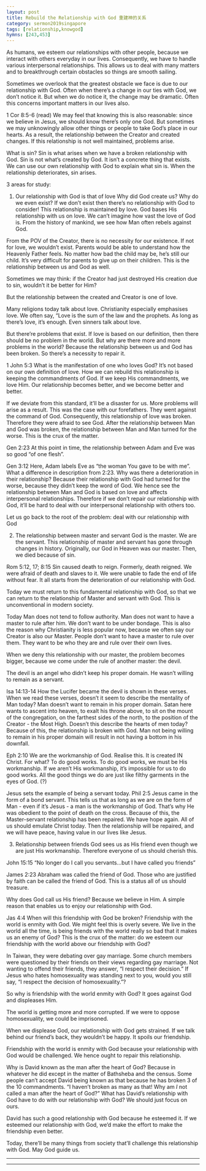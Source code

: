 ```yaml
---
layout: post
title: Rebuild the Relationship with God 重建神的关系
category: sermon2019singapore
tags: [relationship,knowgod]
hymns: [243,453]
---
```


As humans, we esteem our relationships with other people, because we interact with others everyday in our lives. Consequently, we have to handle various interpersonal relationships. This allows us to deal with many matters and to breakthrough certain obstacles so things are smooth sailing. 

Sometimes we overlook that the greatest obstacle we face is due to our relationship with God. Often when there’s a change in our ties with God, we don’t notice it. But when we do notice it, the change may be dramatic. Often this concerns important matters in our lives also. 

1 Cor 8:5-6 (read)
We may feel that knowing this is also reasonable: since we believe in Jesus, we should know there’s only one God. But sometimes we may unknowingly allow other things or people to take God’s place in our hearts. As a result, the relationship between the Creator and created changes. If this relationship is not well maintained, problems arise. 

What is sin? Sin is what arises when we have a broken relationship with God. Sin is not what’s created by God. It isn’t a concrete thing that exists. We can use our own relationship with God to explain what sin is. When the relationship deteriorates, sin arises. 

3 areas for study:
1. Our relationship with God is that of love
Why did God create us? Why do we even exist? If we don’t exist then there’s no relationship with God to consider! This relationship is maintained by love. God bases His relationship with us on love. We can’t imagine how vast the love of God is. From the history of mankind, we see how Man often rebels against God. 

From the POV of the Creator, there is no necessity for our existence. If not for love, we wouldn’t exist. Parents would be able to understand how the Heavenly Father feels. No matter how bad the child may be, he’s still our child. It’s very difficult for parents to give up on their children. This is the relationship between us and God as well. 

Sometimes we may think: if the Creator had just destroyed His creation due to sin, wouldn’t it be better for Him?

But the relationship between the created and Creator is one of love.

Many religions today talk about love. Christianity especially emphasises love. We often say, “Love is the sum of the law and the prophets. As long as there’s love, it’s enough. Even sinners talk about love. 

But there’re problems that exist. If love is based on our definition, then there should be no problem in the world. But why are there more and more problems in the world? Because the relationship between us and God has been broken. So there’s a necessity to repair it. 

1 John 5:3
What is the manifestation of one who loves God? It’s not based on our own definition of love. How we can rebuild this relationship is keeping the commandments of God. If we keep His commandments, we love Him. Our relationship becomes better, and we become better and better. 

If we deviate from this standard, it’ll be a disaster for us. More problems will arise as a result. This was the case with our forefathers. They went against the command of God. Consequently, this relationship of love was broken. Therefore they were afraid to see God. After the relationship between Man and God was broken, the relationship between Man and Man turned for the worse. This is the crux of the matter. 

Gen 2:23
At this point in time, the relationship between Adam and Eve was so good “of one flesh”.

Gen 3:12
Here, Adam labels Eve as “the woman You gave to be with me”. What a difference in description from 2:23. Why was there a deterioration in their relationship? Because their relationship with God had turned for the worse, because they didn’t keep the word of God. We hence see the relationship between Man and God is based on love and affects interpersonal relationships. Therefore if we don’t repair our relationship with God, it’ll be hard to deal with our interpersonal relationship with others too. 

Let us go back to the root of the problem: deal with our relationship with God 

2. The relationship between master and servant 
God is the master. We are the servant. This relationship of master and servant has gone through changes in history. Originally, our God in Heaven was our master. Then, we died because of sin. 

Rom 5:12, 17; 8:15
Sin caused death to reign.
Formerly, death reigned. We were afraid of death and slaves to it. We were unable to fade the end of life without fear. It all starts from the deterioration of our relationship with God. 

Today we must return to this fundamental relationship with God, so that we can return to the relationship of Master and servant with God. This is unconventional in modern society. 

Today Man does not tend to follow authority. Man does not want to have a master to rule after him. We don’t want to be under bondage. This is also the reason why Christianity is less popular now, because we often say our Creator is also our Master. People don’t want to have a master to rule over them. They want to be who they are and rule over their own lives. 

When we deny this relationship with our master, the problem becomes bigger, because we come under the rule of another master: the devil. 

The devil is an angel who didn’t keep his proper domain. He wasn’t willing to remain as a servant. 

Isa 14:13-14
How the Lucifer became the devil is shown in these verses. When we read these verses, doesn’t it seem to describe the mentality of Man today? Man doesn’t want to remain in his proper domain. Satan here wants to ascent into heaven, to exalt his throne above, to sit on the mount of the congregation, on the farthest sides of the north, to the position of the Creator - the Most High. Doesn’t this describe the hearts of men today?
Because of this, the relationship is broken with God. Man not being willing to remain in his proper domain will result in not having a bottom in his downfall. 

Eph 2:10
We are the workmanship of God. Realise this. It is created IN Christ. For what? To do good works. To do good works, we must be His workmanship. If we aren’t His workmanship, it’s impossible for us to do good works. All the good things we do are just like filthy garments in the eyes of God. (?)

Jesus sets the example of being a servant today.
Phil 2:5
Jesus came in the form of a bond servant. This tells us that as long as we are on the form of Man - even if it’s Jesus - a man is the workmanship of God. That’s why He was obedient to the point of death on the cross. Because of this, the Master-servant relationship has been repaired. We have hope again. All of us should emulate Christ today. Then the relationship will be repaired, and we will have peace, having value in our lives like Jesus. 

3. Relationship between friends
God sees us as His friend even though we are just His workmanship. Therefore everyone of us should cherish this. 

John 15:15
“No longer do I call you servants...but I have called you friends”

James 2:23
Abraham was called the friend of God. Those who are justified by faith can be called the friend of God. This is a status all of us should treasure. 

Why does God call us His friend? Because we believe in Him. A simple reason that enables us to enjoy our relationship with God. 

Jas 4:4
When will this friendship with God be broken? Friendship with the world is enmity with God. We might feel this is overly severe. We live in the world all the time, is being friends with the world really so bad that it makes us an enemy of God? This is the crux of the matter: do we esteem our friendship with the world above our friendship with God?

In Taiwan, they were debating over gay marriage. Some church members were questioned by their friends on their views regarding gay marriage. Not wanting to offend their friends, they answer, “I respect their decision.” If Jesus who hates homosexuality was standing next to you, would you still say, “I respect the decision of homosexuality.”? 

So why is friendship with the world enmity with God? It goes against God and displeases Him. 

The world is getting more and more corrupted. If we were to oppose homosexuality, we could be imprisoned. 

When we displease God, our relationship with God gets strained. If we talk behind our friend’s back, they wouldn’t be happy. It spoils our friendship. 

Friendship with the world is enmity with God because your relationship with God would be challenged. We hence ought to repair this relationship. 

Why is David known as the man after the heart of God? Because in whatever he did except in the matter of Bathsheba and the census. Some people can’t accept David being known as that because he has broken 3 of the 10 commandments. “I haven’t broken as many as that! Why am *I* not called a man after the heart of God?” What has David’s relationship with God have to do with our relationship with God? We should just focus on ours.

David has such a good relationship with God because he esteemed it. If we esteemed our relationship with God, we’d make the effort to make the friendship even better. 

Today, there’ll be many things from society that’ll challenge this relationship with God. May God guide us. 



----
****
